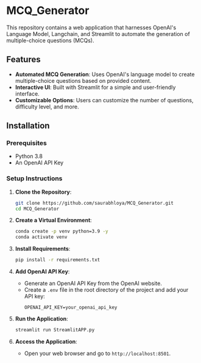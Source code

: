 # MCQ_Generator

This repository contains a web application that harnesses OpenAI's Language Model, Langchain, and Streamlit to automate the generation of multiple-choice questions (MCQs). 

## Features

- **Automated MCQ Generation**: Uses OpenAI's language model to create multiple-choice questions based on provided content.
- **Interactive UI**: Built with Streamlit for a simple and user-friendly interface.
- **Customizable Options**: Users can customize the number of questions, difficulty level, and more.

## Installation

### Prerequisites

- Python 3.8
- An OpenAI API Key

### Setup Instructions

1. **Clone the Repository**:
   ```bash
   git clone https://github.com/saurabhloya/MCQ_Generator.git
   cd MCQ_Generator
   ```

2. **Create a Virtual Environment**:
   ```bash
   conda create -p venv python=3.9 -y
   conda activate venv
   ```

3. **Install Requirements**:
   ```bash
   pip install -r requirements.txt
   ```

4. **Add OpenAI API Key**:
   - Generate an OpenAI API Key from the OpenAI website.
   - Create a `.env` file in the root directory of the project and add your API key:
     ```
     OPENAI_API_KEY=your_openai_api_key
     ```

5. **Run the Application**:
   ```bash
   streamlit run StreamlitAPP.py
   ```

6. **Access the Application**:
   - Open your web browser and go to `http://localhost:8501`.
